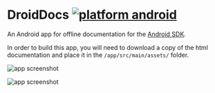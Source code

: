 # DroidDocs [![platform android](https://img.shields.io/badge/platform-android-brightgreen.svg)]()
<!--image from http://shields.io/-->
An Android app for offline documentation for the [Android SDK](https://developer.android.com/guide/index.html).

In order to build this app, you will need to download a copy of the html documentation and place it in the `/app/src/main/assets/` folder.

![app screenshot](https://raw.githubusercontent.com/erikcox/DroidDocs/master/screenshots/index_device_framed.png)

![app screenshot](https://raw.githubusercontent.com/erikcox/DroidDocs/master/screenshots/class_device_framed.png)